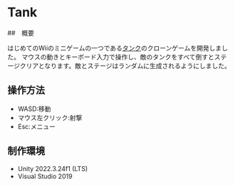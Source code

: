 # Tank

##　概要

はじめてのWiiのミニゲームの一つである[タンク](https://www.nintendo.co.jp/wii/rhaj/9steps/step9.html)のクローンゲームを開発しました。
マウスの動きとキーボード入力で操作し、敵のタンクをすべて倒すとステージクリアとなります。敵とステージはランダムに生成されるようにしました。

## 操作方法

 - WASD:移動
 - マウス左クリック:射撃
 - Esc:メニュー

## 制作環境

 - Unity 2022.3.24f1 (LTS)
 - Visual Studio 2019
